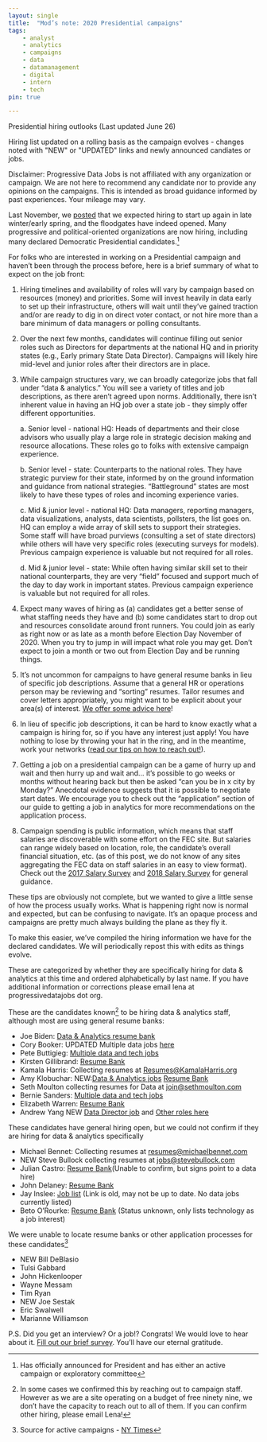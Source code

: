 ```yaml
---
layout: single
title:  "Mod’s note: 2020 Presidential campaigns"
tags: 
    - analyst
    - analytics
    - campaigns
    - data
    - datamanagement
    - digital
    - intern
    - tech
pin: true

---
```

Presidential hiring outlooks (Last updated June 26) 

Hiring list updated on a rolling basis as the campaign evolves - changes noted with "NEW" or "UPDATED" links and newly announced candiates or jobs. 


Disclaimer: Progressive Data Jobs is not affiliated with any organization or campaign. We are not here to recommend any candidate nor to provide any opinions on the campaigns. This is intended as broad guidance informed by past experiences. Your mileage may vary.


Last November, we [posted](https://www.progressivedatajobs.org/2018/10/22/jobsupdate/) that we expected hiring to start up again in late winter/early spring, and the floodgates have indeed opened. Many progressive and political-oriented organizations are now hiring, including many declared Democratic Presidential candidates.[^1]

For folks who are interested in working on a Presidential campaign and haven’t been through the process before, here is a brief summary of what to expect on the job front:
 
1. Hiring timelines and availability of roles will vary by campaign based on resources (money) and priorities. Some will invest heavily in data early to set up their infrastructure, others will wait until they’ve gained traction and/or are ready to dig in on direct voter contact, or not hire more than a bare minimum of data managers or polling consultants.


2. Over the next few months, candidates will continue filling out senior roles such as Directors for departments at the national HQ and in priority states (e.g., Early primary State Data Director). Campaigns will likely hire mid-level and junior roles after their directors are in place. 


3. While campaign structures vary, we can broadly categorize jobs that fall under “data & analytics.” You will see a variety of titles and job descriptions, as there aren’t agreed upon norms. Additionally, there isn’t inherent value in having an HQ job over a state job - they simply offer different opportunities. 

    a. Senior level - national HQ: Heads of departments and their close advisors who usually play a large role in strategic decision making and resource allocations. These roles go to folks with extensive campaign experience.

    b. Senior level - state: Counterparts to the national roles. They have strategic purview for their state, informed by on the ground information and guidance from national strategies. “Battleground” states are most likely to have these types of roles and incoming experience varies. 

    c. Mid & junior level - national HQ: Data managers, reporting managers, data visualizations, analysts, data scientists, pollsters, the list goes on. HQ can employ a wide array of skill sets to support their strategies. Some staff will have broad purviews (consulting a set of state directors) while others will have very specific roles (executing surveys for models). Previous campaign experience is valuable but not required for all roles. 
    
    d. Mid & junior level - state: While often having similar skill set to their national counterparts, they are very “field” focused and support much of the day to day work in important states. Previous campaign experience is valuable but not required for all roles. 
    
    
4. Expect many waves of hiring as (a) candidates get a better sense of what staffing needs they have and (b) some candidates start to drop out and resources consolidate around front runners. You could join as early as right now or as late as a month before Election Day November of 2020. When you try to jump in will impact what role you may get. Don’t expect to join a month or two out from Election Day and be running things.


5. It’s not uncommon for campaigns to have general resume banks in lieu of specific job descriptions. Assume that a general HR or operations person may be reviewing and “sorting” resumes. Tailor resumes and cover letters appropriately, you might want to be explicit about your area(s) of interest. [We offer some advice here](https://www.guide.progressivedatajobs.org/content/03_app_process.html)!


6. In lieu of specific job descriptions, it can be hard to know exactly what a campaign is hiring for, so if you have any interest just apply! You have nothing to lose by throwing your hat in the ring, and in the meantime, work your networks ([read our tips on how to reach out!](https://www.guide.progressivedatajobs.org/content/99_faq.html)).


7. Getting a job on a presidential campaign can be a game of hurry up and wait and then hurry up and wait and… it’s possible to go weeks or months without hearing back but then be asked “can you be in x city by Monday?” Anecdotal evidence suggests that it is possible to negotiate start dates. We encourage you to check out the “application” section of our guide to getting a job in analytics for more recommendations on the application process.


8. Campaign spending is public information, which means that staff salaries are discoverable with some effort on the FEC site. But salaries can range widely based on location, role, the candidate’s overall financial situation, etc. (as of this post, we do not know of any sites aggregating the FEC data on staff salaries in an easy to view format). Check out the [2017 Salary Survey](https://www.crackthecode.io/salary2017) and [2018 Salary Survey](https://www.crackthecode.io/salary2018) for general guidance.


These tips are obviously not complete, but we wanted to give a little sense of how the process usually works. What is happening right now is normal and expected, but can be confusing to navigate. It’s an opaque process and campaigns are pretty much always building the plane as they fly it.


To make this easier, we’ve compiled the hiring information we have for the declared candidates. We will periodically repost this with edits as things evolve.

These are categorized by whether they are specifically hiring for data & analytics at this time and ordered alphabetically by last name. If you have additional information or corrections please email lena at progressivedatajobs dot org.

These are the candidates known[^2] to be hiring data & analytics staff, although most are using general resume banks:

* Joe Biden: [Data & Analytics resume bank](https://jobs.lever.co/joebiden/7abfa89d-9532-46cb-a4ea-edd1a0ee7ef2)
* Cory Booker: UPDATED Multiple data jobs [here](https://corybooker.com/Jobs/) 
* Pete Buttigieg: [Multiple data and tech jobs](https://jobs.lever.co/peteforamerica)
* Kirsten Gillibrand: [Resume Bank](https://kirstengillibrand.com/jobs/) 
* Kamala Harris: Collecting resumes at Resumes@KamalaHarris.org
* Amy Klobuchar: NEW:[Data & Analytics jobs](https://docs.google.com/document/d/1EKO9F4uDL1KTWtlMEEQJb_7oMAw4y2I98wch5sFpZVg/edit) [Resume Bank]( https://amyklobuchar.com/jobs/) 
* Seth Moulton collecting resumes for Data at join@sethmoulton.com
* Bernie Sanders: [Multiple data and tech jobs](https://boards.greenhouse.io/bernie2020) 
* Elizabeth Warren: [Resume Bank](https://boards.greenhouse.io/elizabethwarren/jobs/4154052002?gh_src=58ea02352)
* Andrew Yang NEW [Data Director job](https://jobs.lever.co/yang2020/abab2e89-9886-4800-8b13-b7493cdf9170) and [Other roles here](https://jobs.lever.co/yang2020)


These candidates have general hiring open, but we could not confirm if they are hiring for data & analytics specifically

* Michael Bennet: Collecting resumes at resumes@michaelbennet.com
* NEW Steve Bullock collecting resumes at jobs@stevebullock.com
* Julian Castro: [Resume Bank](https://action.julianforthefuture.com/page/s/join-team-julian)(Unable to confirm, but signs point to a data hire)
* John Delaney: [Resume Bank](https://www.johndelaney.com/jobs/) 
* Jay Inslee: [Job list](https://docs.google.com/document/d/1KP3vTcjCtwe3SEdYSn7dg8wwy8GHOjFQnSvAuLrmrCU/edit) (Link is old, may not be up to date. No data jobs currently listed)
* Beto O’Rourke: [Resume Bank](https://boards.greenhouse.io/betoforamerica/jobs/4235236002) (Status unknown, only lists technology as a job interest)


We were unable to locate resume banks or other application processes for these candidates[^3]

* NEW Bill DeBlasio
* Tulsi Gabbard
* John Hickenlooper
* Wayne Messam
* Tim Ryan
* NEW Joe Sestak
* Eric Swalwell
* Marianne Williamson


P.S. Did you get an interview? Or a job!? Congrats! We would love to hear about it. [Fill out our brief survey](https://docs.google.com/forms/d/e/1FAIpQLSdHzjmG1CiAPcHb_UPOHkewAP0wqG765bR5yOdhxabgKkSRhQ/viewform?usp=sf_link). You’ll have our eternal gratitude.


[^1]: Has officially announced for President and has either an active campaign or exploratory committee


[^2]: In some cases we confirmed this by reaching out to campaign staff. However as we are a site operating on a budget of free ninety nine, we don’t have the capacity to reach out to all of them. If you can confirm other hiring, please email Lena!

[^3]: Source for active campaigns - [NY Times](https://www.nytimes.com/interactive/2019/us/politics/2020-presidential-candidates.html)
